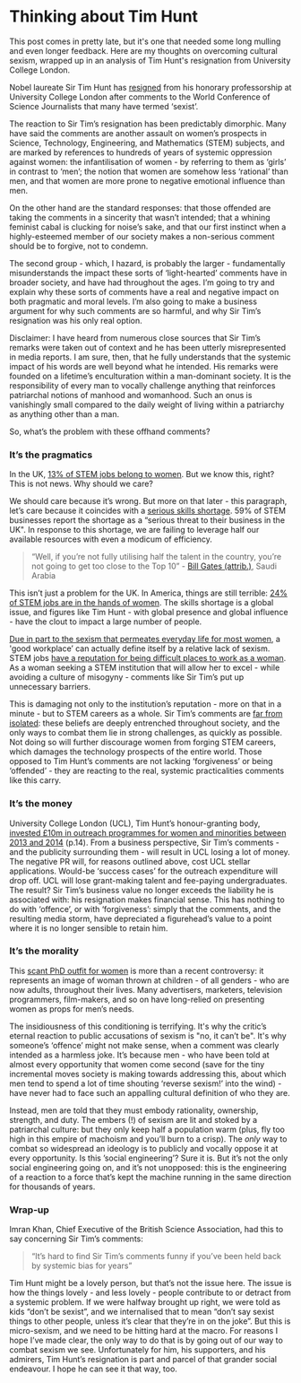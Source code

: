 # Thinking about Tim Hunt

This post comes in pretty late, but it's one that needed some long mulling and even longer feedback. Here are my thoughts on overcoming cultural sexism, wrapped up in an analysis of Tim Hunt's resignation from University College London.

Nobel laureate Sir Tim Hunt has [resigned](http://www.bbc.co.uk/news/uk-33090022) from his honorary professorship at University College London after comments to the World Conference of Science Journalists that many have termed ‘sexist’.

The reaction to Sir Tim’s resignation has been predictably dimorphic. Many have said the comments are another assault on women’s prospects in Science, Technology, Engineering, and Mathematics (STEM) subjects, and are marked by references to hundreds of years of systemic oppression against women: the infantilisation of women - by referring to them as ‘girls’ in contrast to ‘men’; the notion that women are somehow less ‘rational’ than men, and that women are more prone to negative emotional influence than men.

On the other hand are the standard responses: that those offended are taking the comments in a sincerity that wasn’t intended; that a whining feminist cabal is clucking for noise’s sake, and that our first instinct when a highly-esteemed member of our society makes a non-serious comment should be to forgive, not to condemn.

The second group - which, I hazard, is probably the larger - fundamentally misunderstands the impact these sorts of ‘light-hearted’ comments have in broader society, and have had throughout the ages. I’m going to try and explain why these sorts of comments have a real and negative impact on both pragmatic and moral levels. I’m also going to make a business argument for why such comments are so harmful, and why Sir Tim’s resignation was his only real option.

Disclaimer: I have heard from numerous close sources that Sir Tim’s remarks were taken out of context and he has been utterly misrepresented in media reports. I am sure, then, that he fully understands that the systemic impact of his words are well beyond what he intended. His remarks were founded on a lifetime’s enculturation within a man-dominant society. It is the responsibility of every man to vocally challenge anything that reinforces patriarchal notions of manhood and womanhood. Such an onus is vanishingly small compared to the daily weight of living within a patriarchy as anything other than a man.

So, what’s the problem with these offhand comments?

### It’s the pragmatics

In the UK, [13% of STEM jobs belong to women](https://www.wisecampaign.org.uk/resources/2014/09/uk-statistics-2014). But we know this, right? This is not news. Why should we care? 

We should care because it’s wrong. But more on that later - this paragraph, let’s care because it coincides with a [serious skills shortage](http://www.economist.com/news/britain/21648003-lack-skilled-workers-and-managers-drags-country-down-mind-gap). 59% of STEM businesses report the shortage as a “serious threat to their business in the UK". In response to this shortage, we are failing to leverage half our available resources with even a modicum of efficiency.

> “Well, if you’re not fully utilising half the talent in the country, you’re not going to get too close to the Top 10” - [Bill Gates (attrib.)](http://www.nytimes.com/2009/08/23/magazine/23Women-t.html?pagewanted=5&_r=0), Saudi Arabia

This isn’t just a problem for the UK. In America, things are still terrible: [24% of STEM jobs are in the hands of women](http://www.esa.doc.gov/sites/default/files/womeninstemagaptoinnovation8311.pdf). The skills shortage is a global issue, and figures like Tim Hunt - with global presence and global influence - have the clout to impact a large number of people.

[Due in part to the sexism that permeates everyday life for most women](http://everydaysexism.com/), a 'good workplace’ can actually define itself by a relative lack of sexism. STEM jobs [have a reputation for being difficult places to work as a woman](https://hbr.org/2015/03/the-5-biases-pushing-women-out-of-stem). As a woman seeking a STEM institution that will allow her to excel - while avoiding a culture of misogyny - comments like Sir Tim’s put up unnecessary barriers. 

This is damaging not only to the institution’s reputation - more on that in a minute - but to STEM careers as a whole. Sir Tim’s comments are [far from isolated](http://academicsexismstories.gendersquare.org/): these beliefs are deeply entrenched throughout society, and the only ways to combat them lie in strong challenges, as quickly as possible. Not doing so will further discourage women from forging STEM careers, which damages the technology prospects of the entire world. Those opposed to Tim Hunt’s comments are not lacking ‘forgiveness’ or being ‘offended’ - they are reacting to the real, systemic practicalities comments like this carry.

### It’s the money

University College London (UCL), Tim Hunt’s honour-granting body, [invested £10m in outreach programmes for women and minorities between 2013 and 2014](https://www.ucl.ac.uk/finance/docs/docs-corporate/2014_UCL-annual-report.pdf) (p.14). From a business perspective, Sir Tim’s comments - and the publicity surrounding them - will result in UCL losing a lot of money. The negative PR will, for reasons outlined above, cost UCL stellar applications. Would-be ‘success cases’ for the outreach expenditure will drop off. UCL will lose grant-making talent and fee-paying undergraduates. The result? Sir Tim’s business value no longer exceeds the liability he is associated with: his resignation makes financial sense. This has nothing to do with ‘offence’, or with ‘forgiveness’: simply that the comments, and the resulting media storm, have depreciated a figurehead’s value to a point where it is no longer sensible to retain him.

### It’s the morality

This [scant PhD outfit for women](http://www.amazon.com/Delicious-Womens-Darling-Sexy-Costume/dp/B0053O1KHA) is more than a recent controversy: it represents an image of woman thrown at children - of all genders - who are now adults, throughout their lives. Many advertisers, marketers, television programmers, film-makers, and so on have long-relied on presenting women as props for men’s needs.

The insidiousness of this conditioning is terrifying. It's why the critic’s eternal reaction to public accusations of sexism is "no, it can’t be". It's why someone’s ‘offence’ might not make sense, when a comment was clearly intended as a harmless joke. It’s because men - who have been told at almost every opportunity that women come second (save for the tiny incremental moves society is making towards addressing this, about which men tend to spend a lot of time shouting ‘reverse sexism!’ into the wind) - have never had to face such an appalling cultural definition of who they are.

Instead, men are told that they must embody rationality, ownership, strength, and duty. The embers (!) of sexism are lit and stoked by a patriarchal culture: but they only keep half a population warm (plus, fly too high in this empire of machoism and you’ll burn to a crisp). The _only_ way to combat so widespread an ideology is to publicly and vocally oppose it at every opportunity. Is this ’social engineering’? Sure it is. But it’s not the only social engineering going on, and it’s not unopposed: this is the engineering of a reaction to a force that’s kept the machine running in the same direction for thousands of years.

### Wrap-up

Imran Khan, Chief Executive of the British Science Association, had this to say concerning Sir Tim’s comments:

> “It’s hard to find Sir Tim’s comments funny if you’ve been held back by systemic bias for years”

Tim Hunt might be a lovely person, but that’s not the issue here. The issue is how the things lovely - and less lovely - people contribute to or detract from a systemic problem. If we were halfway brought up right, we were told as kids “don’t be sexist”, and we internalised that to mean “don’t say sexist things to other people, unless it’s clear that they’re in on the joke”. But this is micro-sexism, and we need to be hitting hard at the macro. For reasons I hope I’ve made clear, the only way to do that is by going out of our way to combat sexism we see. Unfortunately for him, his supporters, and his admirers, Tim Hunt’s resignation is part and parcel of that grander social endeavour. I hope he can see it that way, too.

